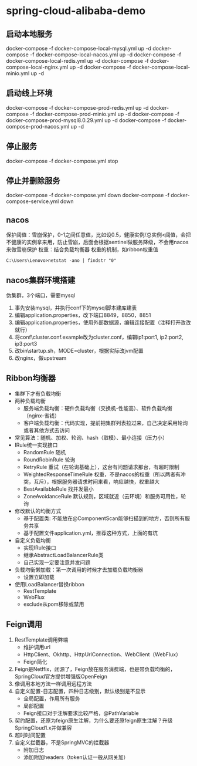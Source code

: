 # spring-cloud-alibaba-demo


## 启动本地服务
docker-compose -f docker-compose-local-mysql.yml up -d
docker-compose -f docker-compose-local-nacos.yml up -d
docker-compose -f docker-compose-local-redis.yml up -d
docker-compose -f docker-compose-local-nginx.yml up -d
docker-compose -f docker-compose-local-minio.yml up -d


## 启动线上环境
docker-compose -f docker-compose-prod-redis.yml up -d
docker-compose -f docker-compose-prod-minio.yml up -d
docker-compose -f docker-compose-prod-mysql8.0.29.yml up -d
docker-compose -f docker-compose-prod-nacos.yml up -d


## 停止服务
docker-compose -f docker-compose.yml stop


## 停止并删除服务
docker-compose -f docker-compose.yml down
docker-compose -f docker-compose-service.yml down


## nacos
保护阈值：雪崩保护，0-1之间任意值，比如设0.5，健康实例/总实例<阈值，会把不健康的实例拿来用，防止雪崩，后面会根据sentinel做服务降级，不会用nacos来做雪崩保护
权重：结合负载均衡器 权重的机制，如ribbon权重值

```
C:\Users\Lenovo>netstat -ano | findstr "0"
```

## nacos集群环境搭建
伪集群，3个端口，需要mysql
1. 事先安装mysql，并执行conf下的mysql脚本建库建表
2. 编辑application.properties，改下端口8849，8850，8851
3. 编辑application.properties，使用外部数据源，编辑连接配置（注释打开改改就行）
4. 将conf\cluster.conf.example改为cluster.conf，编辑ip1:port1, ip2:port2, ip3:port3
5. 改bin\startup.sh，MODE=cluster，根据实际改jvm配置 
6. 改nginx，做upstream


## Ribbon均衡器
- 集群下才有负载均衡
- 两种负载均衡
  - 服务端负载均衡：硬件负载均衡（交换机-性能高）、软件负载均衡（nginx-省钱）
  - 客户端负载均衡：代码实现，提前把集群列表拉过来，自己决定采用轮询或者其他方式去访问
- 常见算法：随机、加权、轮询、hash（取模）、最小连接（压力小）
- IRule统一实现接口
  - RandomRule 随机
  - RoundRobinRule 轮询
  - RetryRule 重试（在轮询基础上），这台有问题请求那台，有超时限制
  - WeightedResponseTimeRule 权重，不是nacos的权重（所以两者有冲突，互斥），根据服务器请求时间来看，响应越快，权重越大
  - BestAvailableRule 找并发最小
  - ZoneAvoidanceRule 默认规则，区域就近（云环境）和服务可用性，轮询
- 修改默认的均衡方式
  - 基于配置类: 不能放在@ComponentScan能够扫描到的地方，否则所有服务共享
  - 基于配置文件application.yml，推荐这种方式，上面的有坑
- 自定义负载均衡
  - 实现IRule接口
  - 继承AbstractLoadBalancerRule类
  - 自己实现一定要注意并发问题
- 负载均衡懒加载：第一次调用的时候才去加载负载均衡器
  - 设置立即加载
- 使用LoadBalancer替换ribbon
  - RestTemplate
  - WebFlux
  - exclude从pom移除或禁用


## Feign调用
1. RestTemplate调用弊端
   - 维护调用url
   - HttpClient、Okhttp、HttpUrlConnection、WebClient（WebFlux）
   - Feign简化
2. Feign是Netffix，闭源了，Feign放在服务消费端，也是带负载均衡的，SpringCloud官方提供增强版OpenFeign
3. 像调用本地方法一样调用远程方法
4. 自定义配置-日志配置，四种日志级别，默认级别是不显示
   - 全局配置，作用所有服务
   - 局部配置
   - Feign接口对于注解要求比较严格，@PathVariable
5. 契约配置，还原为feign原生注解，为什么要还原feign原生注解？升级SpringCloud1.x并做兼容
6. 超时时间配置
7. 自定义拦截器，不是SpringMVC的拦截器
   - 附加日志
   - 添加附加headers（token认证一般从网关加）

